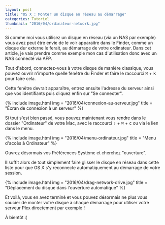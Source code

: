 ```yaml
---
layout: post
title: "OS X : Monter un disque en réseau au démarrage"
categories: Tutoriel
thumbnail: "2016/04/ordinateur-network.jpg"
---
```

Si comme moi vous utilisez un disque en réseau (via un NAS par exemple) vous avez peut être envie de le voir apparaitre dans le Finder, comme un disque dur externe le ferait, au démarrage de votre ordinateur. Dans cet article, je vais prendre comme exemple mon cas d'utilisation donc avec un NAS connecté via AFP.

Tout d'abord, connectez-vous à votre disque de manière classique, vous pouvez ouvrir n'importe quelle fenêtre du Finder et faire le raccourci <kbd>⌘</kbd> + <kbd>k</kbd> pour faire cela.

Cette fenêtre devrait apparaître, entrez ensuite l'adresse du serveur ainsi que vos identifiants puis cliquez enfin sur "Se connecter".

{% include image.html
            img = "2016/04/connexion-au-serveur.jpg"
            title = "Écran de connexion à un serveur" %}

Si tout s'est bien passé, vous pouvez maintenant vous rendre dans le dossier "Ordinateur" de votre Mac, avec le raccourci <kbd>⇧</kbd> + <kbd>⌘</kbd> + <kbd>c</kbd> ou via le lien dans le menu.

{% include image.html
            img = "2016/04/menu-ordinateur.jpg"
            title = "Menu d'accès à Ordinateur" %}

Ouvrez désormais vos Préférences Système et cherchez "ouverture".

Il suffit alors de tout simplement faire glisser le disque en réseau dans cette liste pour que OS X s'y reconnecte automatiquement au démarrage de votre session.

{% include image.html
            img = "2016/04/drag-network-drive.jpg"
            title = "Déplacement du disque dans l'ouverture automatique" %}

Et voilà, vous en avez terminé et vous pouvez désormais ne plus vous soucier de monter votre disque à chaque démarrage pour utiliser votre serveur Plex directement par exemple !

À bientôt :)
